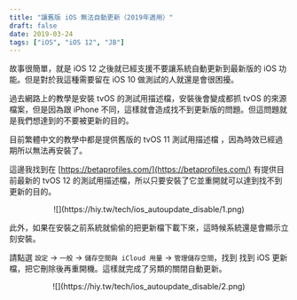 ```yaml
---
title: "讓舊版 iOS 無法自動更新（2019年適用）"
draft: false
date: 2019-03-24
tags: ["iOS", "iOS 12", "JB"]
---
```


故事很簡單，就是 iOS 12 之後就已經支援不要讓系統自動更新到最新版的 iOS 功能。但是對於我這種需要留在 iOS 10 做測試的人就還是會很困擾。

<!--more-->

過去網路上的教學是安裝 tvOS 的測試用描述檔，安裝後會變成都抓 tvOS 的來源檔案，但是因為跟 iPhone 不同，這樣就會造成找不到更新版的問題。但這問題就是我們想達到的不要被更新的目的。

目前繁體中文的教學中都是提供舊版的 tvOS 11 測試用描述檔 ，因為時效已經過期所以無法再安裝了。

這邊我找到在 [https://betaprofiles.com/](https://betaprofiles.com/) 有提供目前最新的 tvOS 12 的測試用描述檔，所以只要安裝了它並重開就可以達到找不到更新的目的。

<center>
![](https://hiy.tw/tech/ios_autoupdate_disable/1.png)
</center>


此外，如果在安裝之前系統就偷偷的把更新檔下載下來，這時候系統還是會顯示立刻安裝。

請點選 `設定` -> `一般` -> `儲存空間與 iCloud 用量` -> `管理儲存空間`，找到 找到 iOS 更新檔，把它刪除後再重開機。這樣就完成了另類的關閉自動更新。


<center>
![](https://hiy.tw/tech/ios_autoupdate_disable/2.png)
</center>



